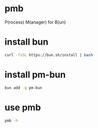 # pmb
P(rocess) M(anager) for B(un)

# install bun

```bash
curl -fsSL https://bun.sh/install | bash
```

# install pm-bun

```bash
bun add -g pm-bun
```

# use pmb
```bash
pmb -h
```
